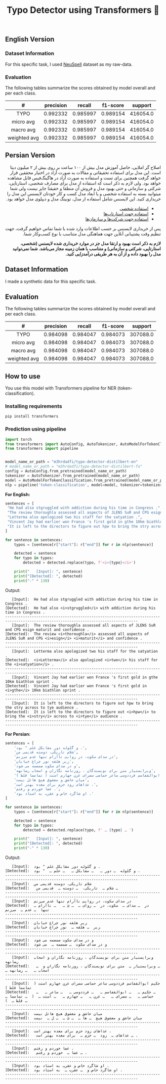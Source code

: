 <h1 align="center">Typo Detector using Transformers 🦁</h1>
<br/>


## English Version

### Dataset Information

For this specific task, I used [NeuSpell](https://github.com/neuspell/neuspell) dataset as my raw-data.

### Evaluation

The following tables summarize the scores obtained by model overall and per each class.

|       #      | precision |  recall  | f1-score |  support |
|:------------:|:---------:|:--------:|:--------:|:--------:|
|     TYPO     |  0.992332 | 0.985997 | 0.989154 | 416054.0 |
|   micro avg  |  0.992332 | 0.985997 | 0.989154 | 416054.0 |
|   macro avg  |  0.992332 | 0.985997 | 0.989154 | 416054.0 |
| weighted avg |  0.992332 | 0.985997 | 0.989154 | 416054.0 |


## Persian Version

<div dir="rtl">
اصلاح گر املایی، حاصل آموزش مدل بیش از ۱۰۰ ساعت بر روی بیش از ۲ میلیون دیتا است. این مدل برای استفاده تحقیقاتی و مقالات به صورت آزاد در اختیار محققین قرار خواهد گرفت همچنین برای تست و استفاده به صورت آزاد در هاگینگ‌فیس قابل مشاهده خواهد بود. ولی لازم به ذکر است که استفاده از مدل برای مصارف شخصی، استارتاپی، شرکتی و سازمانی و حتی بهبود مدل و فروش آن منطقا و حقیقتا جایز نیست ولی شما میتوانید بسته به استفاده شخصی و یا ابعاد مدل کسب و کار خودتان لایسنس این مدل را خریداری کنید. این لایسنس شامل استفاده از مدل، تونینگ مدل و دیپلوی مدل خواهد بود.

- [استفاده شخصی](https://zarinp.al/377906)
- [استفاده جهت استارتاپ‌ها](https://zarinp.al/377907)
- [استفاده جهت شرکت‌ها و سازمان‌ها](https://zarinp.al/377908)
 
پس از خریداری لایسنس بر حسب اطلاعات وارد شده با شما تماس خواهیم گرفت، جهت تنظیم وقت پشتیبانی آنلاین جهت هماهنگی مدل متناسب با نوع کسب‌و‌کار شما.
 
 **لازم به ذکر است بهبود و ارتقا مدل جز در موارد خریداری شده لایسنس (شخصی، استارتاپی، شرکتی و سازمانی) و متناسب با همان زمینه مجاز می‌باشد. شما نمی‌توانید مدل را بهبود داده و از آن به هر طریقی درآمدزایی کنید.**
 
</div>

## Dataset Information

I made a synthetic data for this specific task.


## Evaluation

The following tables summarize the scores obtained by model overall and per each class.

|       #      | precision |  recall  | f1-score |  support |
|:------------:|:---------:|:--------:|:--------:|:--------:|
|     TYPO     |  0.984098 | 0.984047 | 0.984073 | 307088.0 |
|   micro avg  |  0.984098 | 0.984047 | 0.984073 | 307088.0 |
|   macro avg  |  0.984098 | 0.984047 | 0.984073 | 307088.0 |
| weighted avg |  0.984098 | 0.984047 | 0.984073 | 307088.0 |



## How to use

You use this model with Transformers pipeline for NER (token-classification).

### Installing requirements

```bash
pip install transformers
```

### Prediction using pipeline

```python
import torch
from transformers import AutoConfig, AutoTokenizer, AutoModelForTokenClassification
from transformers import pipeline


model_name_or_path = "m3hrdadfi/typo-detector-distilbert-en"
# model_name_or_path = "m3hrdadfi/typo-detector-distilbert-fa"
config = AutoConfig.from_pretrained(model_name_or_path)
tokenizer = AutoTokenizer.from_pretrained(model_name_or_path)
model = AutoModelForTokenClassification.from_pretrained(model_name_or_path, config=config)
nlp = pipeline('token-classification', model=model, tokenizer=tokenizer, aggregation_strategy="average")
```

**For English:**
```python
sentences = [
 "He had also stgruggled with addiction during his time in Congress .",
 "The review thoroughla assessed all aspects of JLENS SuR and CPG esign maturit and confidence .",
 "Letterma also apologized two his staff for the satyation .",
 "Vincent Jay had earlier won France 's first gold in gthe 10km biathlon sprint .",
 "It is left to the directors to figure out hpw to bring the stry across to tye audience .",
]

for sentence in sentences:
    typos = [sentence[r["start"]: r["end"]] for r in nlp(sentence)]

    detected = sentence
    for typo in typos:
        detected = detected.replace(typo, f'<i>{typo}</i>')

    print("   [Input]: ", sentence)
    print("[Detected]: ", detected)
    print("-" * 130)
```

Output:
```text
   [Input]:  He had also stgruggled with addiction during his time in Congress .
[Detected]:  He had also <i>stgruggled</i> with addiction during his time in Congress .
----------------------------------------------------------------------------------------------------------------------------------
   [Input]:  The review thoroughla assessed all aspects of JLENS SuR and CPG esign maturit and confidence .
[Detected]:  The review <i>thoroughla</i> assessed all aspects of JLENS SuR and CPG <i>esign</i> <i>maturit</i> and confidence .
----------------------------------------------------------------------------------------------------------------------------------
   [Input]:  Letterma also apologized two his staff for the satyation .
[Detected]:  <i>Letterma</i> also apologized <i>two</i> his staff for the <i>satyation</i> .
----------------------------------------------------------------------------------------------------------------------------------
   [Input]:  Vincent Jay had earlier won France 's first gold in gthe 10km biathlon sprint .
[Detected]:  Vincent Jay had earlier won France 's first gold in <i>gthe</i> 10km biathlon sprint .
----------------------------------------------------------------------------------------------------------------------------------
   [Input]:  It is left to the directors to figure out hpw to bring the stry across to tye audience .
[Detected]:  It is left to the directors to figure out <i>hpw</i> to bring the <i>stry</i> across to <i>tye</i> audience .
----------------------------------------------------------------------------------------------------------------------------------
```

**For Persian:**
```python
sentences = [
    'و گلوله دور مقابکل غلم " بود .',
    'شلام تاریکی، دوسته قدیمی من',
    'در سدای سکوت، در روایئ ناآرام تنها غدم می‌زنم',
    'زیر هلقه نور چراغ خیابان',
    'و در صدای سکوت ضمضمه می شود',
    'ویرایستیار متن برای نویسندگان ، روزنامه نگاران و اسحاب رصانهه',
    'جکیم ابوالقفاسم فرذدوسی ساعر حماصی سصرای غرن جهارم استت ( تمامما قلط )',
    'میان عاشق و معشوق هیچ هائل نیست',
    'عذاهای زود حزم برای معده بهتر است .',
    'غضا خوردم و رفتم .',
    'او شاگرد خاص و عقرب به استاد بود .'
]

for sentence in sentences:
    typos = [sentence[r["start"]: r["end"]] for r in nlp(sentence)]

    detected = sentence
    for typo in typos:
        detected = detected.replace(typo, f' ـ {typo} ـ ')

    print("   [Input]: ", sentence)
    print("[Detected]: ", detected)
    print("-" * 130)
```

Output:
```text
   [Input]:  و گلوله دور مقابکل غلم " بود .
[Detected]:  و گلوله  ـ دور ـ   ـ مقابکل ـ   ـ غلم ـ  " بود .
----------------------------------------------------------------------------------------------------------------------------------
   [Input]:  شلام تاریکی، دوسته قدیمی من
[Detected]:   ـ شلام ـ  تاریکی،  ـ دوسته ـ  قدیمی من
----------------------------------------------------------------------------------------------------------------------------------
   [Input]:  در سدای سکوت، در روایئ ناآرام تنها غدم می‌زنم
[Detected]:  در  ـ سدای ـ  سکوت، در  ـ روای ـ  ـ ئ ـ   ـ ناآرام ـ  تنها  ـ غدم ـ  می‌زنم
----------------------------------------------------------------------------------------------------------------------------------
   [Input]:  زیر هلقه نور چراغ خیابان
[Detected]:  زیر  ـ هلقه ـ  نور چراغ خیابان
----------------------------------------------------------------------------------------------------------------------------------
   [Input]:  و در صدای سکوت ضمضمه می شود
[Detected]:  و در صدای سکوت  ـ ضمضمه ـ  می شود
----------------------------------------------------------------------------------------------------------------------------------
   [Input]:  ویرایستیار متن برای نویسندگان ، روزنامه نگاران و اسحاب رصانهه
[Detected]:   ـ ویرایستیار ـ  متن برای نویسندگان ، روزنامه نگاران و  ـ اسحاب ـ   ـ رصانهه ـ 
----------------------------------------------------------------------------------------------------------------------------------
   [Input]:  جکیم ابوالقفاسم فرذدوسی ساعر حماصی سصرای غرن جهارم استت ( تمامما قلط )
[Detected]:   ـ جکیم ـ   ـ ابوالقفاسم ـ   ـ فرذدوسی ـ   ـ ساعر ـ   ـ حماصی ـ   ـ سصرای ـ   ـ غرن ـ   ـ جهارم ـ   ـ استت ـ  (  ـ تمامما ـ   ـ قلط ـ  )
----------------------------------------------------------------------------------------------------------------------------------
   [Input]:  میان عاشق و معشوق هیچ هائل نیست
[Detected]:  میان عاشق و معشوق هیچ  ـ ها ـ  ـ ئ ـ  ـ ل ـ  نیست
----------------------------------------------------------------------------------------------------------------------------------
   [Input]:  عذاهای زود حزم برای معده بهتر است .
[Detected]:   ـ عذاهای ـ  زود  ـ حزم ـ  برای معده بهتر است .
----------------------------------------------------------------------------------------------------------------------------------
   [Input]:  غضا خوردم و رفتم .
[Detected]:   ـ غضا ـ  خوردم و رفتم .
----------------------------------------------------------------------------------------------------------------------------------
   [Input]:  او شاگرد خاص و عقرب به استاد بود .
[Detected]:  او شاگرد خاص و  ـ عقرب ـ  به استاد بود .
----------------------------------------------------------------------------------------------------------------------------------
```
